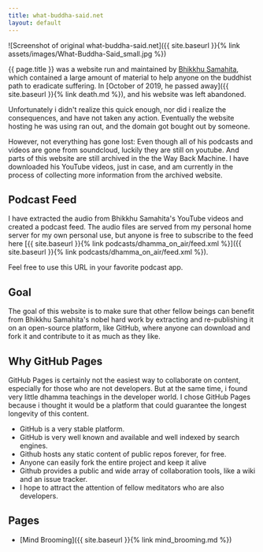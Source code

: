 ```yaml
---
title: what-buddha-said.net
layout: default
---
```


![Screenshot of original what-buddha-said.net]({{ site.baseurl }}{% link assets/images/What-Buddha-Said_small.jpg %})

{{ page.title }} was a website run and maintained by [Bhikkhu Samahita](https://www.dhammawiki.com/index.php?title=Bhikkhu_Samahita), which
contained a large amount of material to help anyone on the buddhist path to
eradicate suffering. In [October of 2019, he passed away]({{ site.baseurl }}{% link death.md %}), and his
website was left abandoned. 

Unfortunately i didn't realize this quick enough, nor did i realize the consequences, and have not taken any action. Eventually the website hosting he was using ran out, and the domain got bought out by someone. 

However, not everything has gone lost: Even though all of his podcasts and videos are gone from soundcloud, luckily they are still on youtube. And parts of this website are still archived in the the Way Back Machine. I have downloaded his YouTube videos, just in case, and am currently in the process of collecting more information from the archived website.

## Podcast Feed

I have extracted the audio from Bhikkhu Samahita's YouTube videos and created a podcast feed. The audio files are served from my personal home server for my own personal use, but anyone is free to subscribe to the feed here [{{ site.baseurl }}{% link podcasts/dhamma_on_air/feed.xml %}]({{ site.baseurl }}{% link podcasts/dhamma_on_air/feed.xml %}).

Feel free to use this URL in your favorite podcast app.

## Goal

The goal of this website is to make sure that other fellow beings can benefit from Bhikkhu Samahita's nobel hard work by extracting and re-publishing it on an open-source platform, like GitHub, where anyone can download and fork it and contribute to it as much as they like.

## Why GitHub Pages

GitHub Pages is certainly not the easiest way to collaborate on content, especially for those who are not developers. But at the same time, i found very little dhamma teachings in the developer world. I chose GitHub Pages because i thought it would be a platform that could guarantee the longest longevity of this content.

* GitHub is a very stable platform.
* GitHub is very well known and available and well indexed by search engines.
* Github hosts any static content of public repos forever, for free.
* Anyone can easily fork the entire project and keep it alive
* Github provides a public and wide array of collaboration tools, like a wiki and an issue tracker.
* I hope to attract the attention of fellow meditators who are also developers.

## Pages 

- [Mind Brooming]({{ site.baseurl }}{% link mind_brooming.md %})
